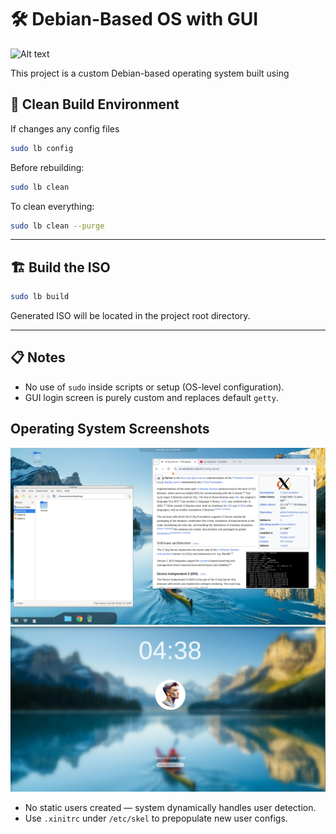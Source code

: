 # 🛠 Debian-Based OS with GUI 

![Alt text](./diagram.png)


This project is a custom Debian-based operating system built using 

## 🧼 Clean Build Environment
If changes any config files
```bash
sudo lb config
```

Before rebuilding:

```bash
sudo lb clean
```

To clean everything:
```bash
sudo lb clean --purge
```

---

## 🏗 Build the ISO

```bash
sudo lb build
```

Generated ISO will be located in the project root directory.

---

## 📋 Notes

- No use of `sudo` inside scripts or setup (OS-level configuration).
- GUI login screen is purely custom and replaces default `getty`.

## Operating System Screenshots

![Alt text](./desktop-screen.png)
![Alt text](./lock-screen.png)




- No static users created — system dynamically handles user detection.
- Use `.xinitrc` under `/etc/skel` to prepopulate new user configs.
